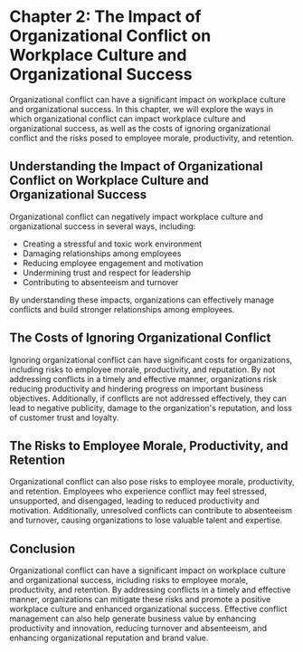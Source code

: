 Chapter 2: The Impact of Organizational Conflict on Workplace Culture and Organizational Success
================================================================================================

Organizational conflict can have a significant impact on workplace culture and organizational success. In this chapter, we will explore the ways in which organizational conflict can impact workplace culture and organizational success, as well as the costs of ignoring organizational conflict and the risks posed to employee morale, productivity, and retention.

Understanding the Impact of Organizational Conflict on Workplace Culture and Organizational Success
---------------------------------------------------------------------------------------------------

Organizational conflict can negatively impact workplace culture and organizational success in several ways, including:

* Creating a stressful and toxic work environment
* Damaging relationships among employees
* Reducing employee engagement and motivation
* Undermining trust and respect for leadership
* Contributing to absenteeism and turnover

By understanding these impacts, organizations can effectively manage conflicts and build stronger relationships among employees.

The Costs of Ignoring Organizational Conflict
---------------------------------------------

Ignoring organizational conflict can have significant costs for organizations, including risks to employee morale, productivity, and reputation. By not addressing conflicts in a timely and effective manner, organizations risk reducing productivity and hindering progress on important business objectives. Additionally, if conflicts are not addressed effectively, they can lead to negative publicity, damage to the organization's reputation, and loss of customer trust and loyalty.

The Risks to Employee Morale, Productivity, and Retention
---------------------------------------------------------

Organizational conflict can also pose risks to employee morale, productivity, and retention. Employees who experience conflict may feel stressed, unsupported, and disengaged, leading to reduced productivity and motivation. Additionally, unresolved conflicts can contribute to absenteeism and turnover, causing organizations to lose valuable talent and expertise.

Conclusion
----------

Organizational conflict can have a significant impact on workplace culture and organizational success, including risks to employee morale, productivity, and retention. By addressing conflicts in a timely and effective manner, organizations can mitigate these risks and promote a positive workplace culture and enhanced organizational success. Effective conflict management can also help generate business value by enhancing productivity and innovation, reducing turnover and absenteeism, and enhancing organizational reputation and brand value.
